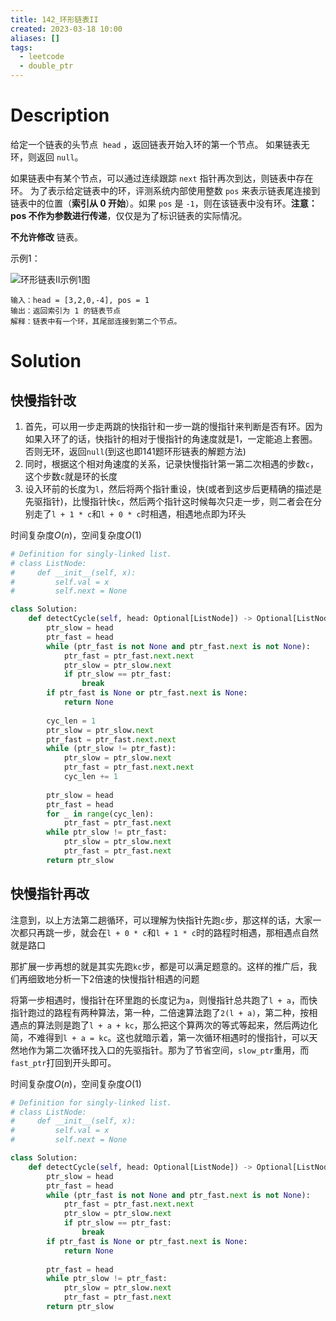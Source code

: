 ```yaml
---
title: 142_环形链表II
created: 2023-03-18 10:00
aliases: []
tags:
  - leetcode 
  - double_ptr 
---
```


# Description

给定一个链表的头节点  `head` ，返回链表开始入环的第一个节点。 如果链表无环，则返回 `null`。

如果链表中有某个节点，可以通过连续跟踪 `next` 指针再次到达，则链表中存在环。 为了表示给定链表中的环，评测系统内部使用整数 `pos` 来表示链表尾连接到链表中的位置（**索引从 0 开始**）。如果 `pos` 是 `-1`，则在该链表中没有环。**注意：pos 不作为参数进行传递**，仅仅是为了标识链表的实际情况。

**不允许修改** 链表。

示例1：

![环形链表II示例1图](https://assets.leetcode.com/uploads/2018/12/07/circularlinkedlist.png)

```
输入：head = [3,2,0,-4], pos = 1
输出：返回索引为 1 的链表节点
解释：链表中有一个环，其尾部连接到第二个节点。
```

# Solution

## 快慢指针改

1. 首先，可以用一步走两跳的快指针和一步一跳的慢指针来判断是否有环。因为如果入环了的话，快指针的相对于慢指针的角速度就是1，一定能追上套圈。否则无环，返回`null`(到这也即141题环形链表的解题方法)
2. 同时，根据这个相对角速度的关系，记录快慢指针第一第二次相遇的步数`c`，这个步数`c`就是环的长度
3. 设入环前的长度为`l`，然后将两个指针重设，快(或者到这步后更精确的描述是先驱指针)，比慢指针快`c`，然后两个指针这时候每次只走一步，则二者会在分别走了`l + 1 * c`和`l + 0 * c`时相遇，相遇地点即为环头

时间复杂度$O(n)$，空间复杂度$O(1)$

```python
# Definition for singly-linked list.
# class ListNode:
#     def __init__(self, x):
#         self.val = x
#         self.next = None

class Solution:
    def detectCycle(self, head: Optional[ListNode]) -> Optional[ListNode]:
        ptr_slow = head
        ptr_fast = head
        while (ptr_fast is not None and ptr_fast.next is not None):
            ptr_fast = ptr_fast.next.next
            ptr_slow = ptr_slow.next
            if ptr_slow == ptr_fast:
                break
        if ptr_fast is None or ptr_fast.next is None:
            return None
        
        cyc_len = 1
        ptr_slow = ptr_slow.next
        ptr_fast = ptr_fast.next.next
        while (ptr_slow != ptr_fast):
            ptr_slow = ptr_slow.next
            ptr_fast = ptr_fast.next.next
            cyc_len += 1
        
        ptr_slow = head
        ptr_fast = head
        for _ in range(cyc_len):
            ptr_fast = ptr_fast.next
        while ptr_slow != ptr_fast:
            ptr_slow = ptr_slow.next
            ptr_fast = ptr_fast.next
        return ptr_slow
```

## 快慢指针再改

注意到，以上方法第二趟循环，可以理解为快指针先跑`c`步，那这样的话，大家一次都只再跳一步，就会在`l + 0 * c`和`l + 1 * c`时的路程时相遇，那相遇点自然就是路口

那扩展一步再想的就是其实先跑`kc`步，都是可以满足题意的。这样的推广后，我们再细致地分析一下2倍速的快慢指针相遇的问题

将第一步相遇时，慢指针在环里跑的长度记为`a`，则慢指针总共跑了`l + a`，而快指针跑过的路程有两种算法，第一种，二倍速算法跑了`2(l + a)`，第二种，按相遇点的算法则是跑了`l + a + kc`，那么把这个算两次的等式等起来，然后两边化简，不难得到`l + a = kc`。这也就暗示着，第一次循环相遇时的慢指针，可以天然地作为第二次循环找入口的先驱指针。那为了节省空间，`slow_ptr`重用，而`fast_ptr`打回到开头即可。

时间复杂度$O(n)$，空间复杂度$O(1)$

```python
# Definition for singly-linked list.
# class ListNode:
#     def __init__(self, x):
#         self.val = x
#         self.next = None

class Solution:
    def detectCycle(self, head: Optional[ListNode]) -> Optional[ListNode]:
        ptr_slow = head
        ptr_fast = head
        while (ptr_fast is not None and ptr_fast.next is not None):
            ptr_fast = ptr_fast.next.next
            ptr_slow = ptr_slow.next
            if ptr_slow == ptr_fast:
                break
        if ptr_fast is None or ptr_fast.next is None:
            return None
        
        ptr_fast = head
        while ptr_slow != ptr_fast:
            ptr_slow = ptr_slow.next
            ptr_fast = ptr_fast.next
        return ptr_slow
```
